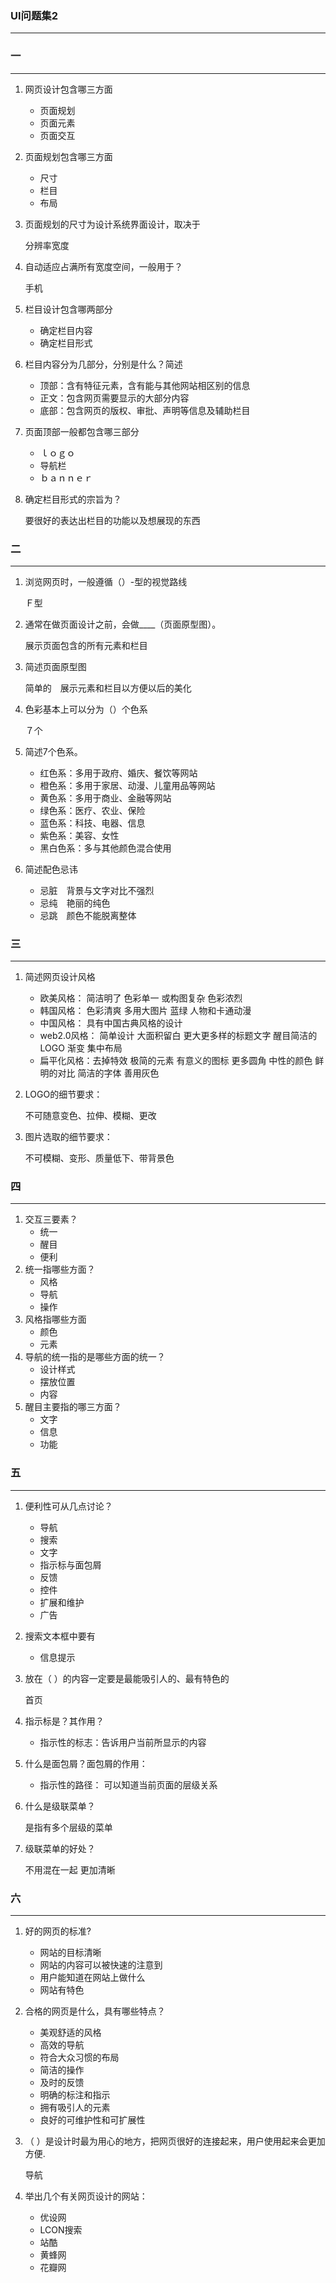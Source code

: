 ### UI问题集2
***
### 一
***
1.  网页设计包含哪三方面
	- 页面规划
	- 页面元素
	- 页面交互
2.  页面规划包含哪三方面
	- 尺寸
	- 栏目
	- 布局
3. 页面规划的尺寸为设计系统界面设计，取决于	

	分辨率宽度
4. 自动适应占满所有宽度空间，一般用于？	

	手机
5. 栏目设计包含哪两部分	

	- 确定栏目内容
	- 确定栏目形式
6. 栏目内容分为几部分，分别是什么？简述	

	- 顶部：含有特征元素，含有能与其他网站相区别的信息
	- 正文：包含网页需要显示的大部分内容
	- 底部：包含网页的版权、审批、声明等信息及辅助栏目
7. 页面顶部一般都包含哪三部分

	- ｌｏｇｏ　
	- 导航栏
	- ｂａｎｎｅｒ
8. 确定栏目形式的宗旨为？	

	要很好的表达出栏目的功能以及想展现的东西
### 二
***
1. 浏览网页时，一般遵循（）-型的视觉路线	

	Ｆ型
2. 通常在做页面设计之前，会做____（页面原型图）。	

	展示页面包含的所有元素和栏目
3. 简述页面原型图	

	简单的　展示元素和栏目以方便以后的美化
4. 色彩基本上可以分为（）个色系	

	７个
5. 简述7个色系。	

	- 红色系：多用于政府、婚庆、餐饮等网站
	- 橙色系：多用于家居、动漫、儿童用品等网站
	- 黄色系：多用于商业、金融等网站
	- 绿色系：医疗、农业、保险
	- 蓝色系：科技、电器、信息
	- 紫色系：美容、女性
	- 黑白色系：多与其他颜色混合使用
6. 简述配色忌讳	
	- 忌脏　背景与文字对比不强烈
	- 忌纯　艳丽的纯色
	- 忌跳　颜色不能脱离整体
### 三
***
1. 简述网页设计风格	
	- 欧美风格：  简洁明了 色彩单一 或构图复杂 色彩浓烈
	- 韩国风格： 色彩清爽 多用大图片 蓝绿 人物和卡通动漫
	- 中国风格： 具有中国古典风格的设计
	- web2.0风格： 简单设计 大面积留白 更大更多样的标题文字 醒目简洁的LOGO 渐变 集中布局
	- 扁平化风格：去掉特效 极简的元素 有意义的图标 更多圆角 中性的颜色 鲜明的对比 简洁的字体 善用灰色
	
2. LOGO的细节要求：	

	不可随意变色、拉伸、模糊、更改	
3. 图片选取的细节要求：	

	不可模糊、变形、质量低下、带背景色	
### 四
***
1. 交互三要素？	
	- 统一
	- 醒目
	- 便利
2. 统一指哪些方面？	
	- 风格
	- 导航
	- 操作
3. 风格指哪些方面	
	- 颜色
	- 元素
4. 导航的统一指的是哪些方面的统一？	
	- 设计样式
	- 摆放位置
	- 内容
5. 醒目主要指的哪三方面？
	- 文字
	- 信息
	- 功能
### 五
***
1. 便利性可从几点讨论？	
	- 导航
	- 搜索
	- 文字
	- 指示标与面包屑
	- 反馈
	- 控件
	- 扩展和维护
	- 广告
2. 搜索文本框中要有	

	- 信息提示
3. 放在（ ）的内容一定要是最能吸引人的、最有特色的

	首页
4. 指示标是？其作用？	

	- 指示性的标志：告诉用户当前所显示的内容 
5. 什么是面包屑？面包屑的作用：	

	- 指示性的路径： 可以知道当前页面的层级关系
6. 什么是级联菜单？	

	是指有多个层级的菜单
7. 级联菜单的好处？	

	不用混在一起 更加清晰
### 六
***
1. 好的网页的标准?	

	- 网站的目标清晰
	- 网站的内容可以被快速的注意到
	- 用户能知道在网站上做什么
	- 网站有特色
2. 合格的网页是什么，具有哪些特点？

	- 美观舒适的风格
	- 高效的导航
	- 符合大众习惯的布局
	- 简洁的操作
	- 及时的反馈
	- 明确的标注和指示
	- 拥有吸引人的元素
	- 良好的可维护性和可扩展性
3. （ ）是设计时最为用心的地方，把网页很好的连接起来，用户使用起来会更加方便.	

	导航
4. 举出几个有关网页设计的网站：	
	- 优设网
	- LCON搜索
	- 站酷
	- 黄蜂网
	- 花瓣网

